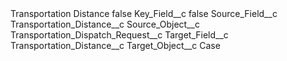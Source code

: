 <?xml version="1.0" encoding="UTF-8"?>
<CustomMetadata xmlns="http://soap.sforce.com/2006/04/metadata" xmlns:xsi="http://www.w3.org/2001/XMLSchema-instance" xmlns:xsd="http://www.w3.org/2001/XMLSchema">
    <label>Transportation Distance</label>
    <protected>false</protected>
    <values>
        <field>Key_Field__c</field>
        <value xsi:type="xsd:boolean">false</value>
    </values>
    <values>
        <field>Source_Field__c</field>
        <value xsi:type="xsd:string">Transportation_Distance__c</value>
    </values>
    <values>
        <field>Source_Object__c</field>
        <value xsi:type="xsd:string">Transportation_Dispatch_Request__c</value>
    </values>
    <values>
        <field>Target_Field__c</field>
        <value xsi:type="xsd:string">Transportation_Distance__c</value>
    </values>
    <values>
        <field>Target_Object__c</field>
        <value xsi:type="xsd:string">Case</value>
    </values>
</CustomMetadata>
